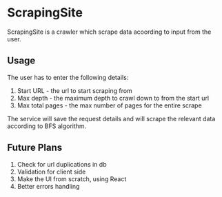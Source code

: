 # ScrapingSite

ScrapingSite is a crawler which scrape data acoording to input from the user.

## Usage

The user has to enter the following details:
1. Start URL - the url to start scraping from
2. Max depth - the maximum depth to crawl down to from the start url
3. Max total pages - the max number of pages for the entire scrape

The service will save the request details and will scrape the relevant data according to BFS algorithm.

## Future Plans
1. Check for url duplications in db
2. Validation for client side
3. Make the UI from scratch, using React
4. Better errors handling